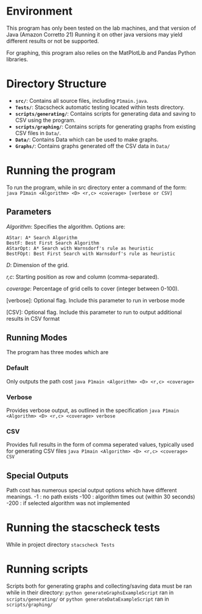 # Environment
This program has only been tested on the lab machines, and that version of Java (Amazon Corretto 21) 
Running it on other java versions may yield different results or not be supported. 

For graphing, this program also relies on the MatPlotLib and Pandas Python libraries. 

# Directory Structure

- **`src/`**: Contains all source files, including `P1main.java`.
- **`Tests/`**: Stacscheck automatic testing located within tests directory.
- **`scripts/generating/`**: Contains scripts for generating data and saving to CSV using the program.
- **`scripts/graphing/`**: Contains scripts for generating graphs from existing CSV files in `Data/`.
- **`Data/`**: Contains Data which can be used to make graphs.
- **`Graphs/`**: Contains graphs generated off the CSV data in `Data/`


# Running the program 
To run the program, while in src directory enter a command of the form: 
`java P1main <Algorithm> <D> <r,c> <coverage> [verbose or CSV]`
## Parameters

*Algorithm*: Specifies the algorithm. Options are:

    AStar: A* Search Algorithm
    BestF: Best First Search Algorithm
    AStarOpt: A* Search with Warnsdorf's rule as heuristic
    BestFOpt: Best First Search with Warnsdorf's rule as heuristic

*D*: Dimension of the grid.

*r,c*: Starting position as row and column (comma-separated).

*coverage*: Percentage of grid cells to cover (integer between 0-100).

[verbose]: Optional flag. Include this parameter to run in verbose mode

[CSV]: Optional flag. Include this parameter to run to output additional results in CSV format

## Running Modes
The program has three modes which are 
### Default
Only outputs the path cost
`java P1main <Algorithm> <D> <r,c> <coverage>`
### Verbose
Provides verbose output, as outlined in the specification
`java P1main <Algorithm> <D> <r,c> <coverage> verbose`
### CSV
Provides full results in the form of comma seperated values, typically used for generating CSV files
`java P1main <Algorithm> <D> <r,c> <coverage> CSV`
## Special Outputs
Path cost has numerous special output options which have different meanings. 
    -1   : no path exists
    -100 : algorithm times out (within 30 seconds)
    -200 : if selected algorithm was not implemented



# Running the stacscheck tests
While in project directory 
`stacscheck Tests`

# Running scripts
Scripts both for generating graphs and collecting/saving data must be ran while in their directory:
`python generateGraphsExampleScript` ran in `scripts/generating/`
or
`python generateDataExampleScript` ran in `scripts/graphing/`










